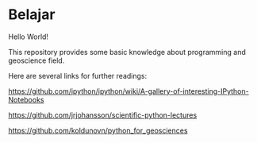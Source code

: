 # Belajar

Hello World!

This repository provides some basic knowledge about programming and geoscience field.


Here are several links for further readings:

https://github.com/ipython/ipython/wiki/A-gallery-of-interesting-IPython-Notebooks

https://github.com/jrjohansson/scientific-python-lectures

https://github.com/koldunovn/python_for_geosciences
